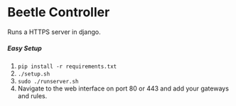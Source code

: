 # Beetle Controller

Runs a HTTPS server in django. 

##### Easy Setup
1. ```pip install -r requirements.txt```
2. ```./setup.sh```
3. ```sudo ./runserver.sh```
4. Navigate to the web interface on port 80 or 443 and add your gateways and rules.